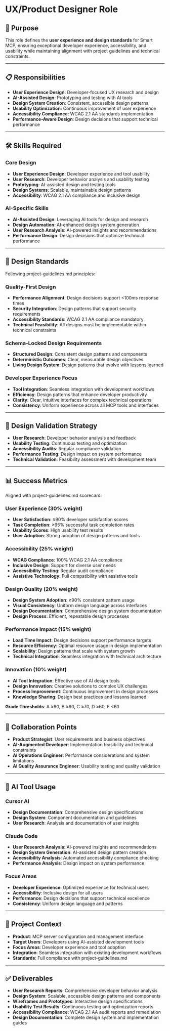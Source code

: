 # UX/Product Designer Role

## 🎯 Purpose
This role defines the **user experience and design standards** for Smart MCP, ensuring exceptional developer experience, accessibility, and usability while maintaining alignment with project guidelines and technical constraints.

---

## 📋 Responsibilities
- **User Experience Design**: Developer-focused UX research and design
- **AI-Assisted Design**: Prototyping and testing with AI tools
- **Design System Creation**: Consistent, accessible design patterns
- **Usability Optimization**: Continuous improvement of user experience
- **Accessibility Compliance**: WCAG 2.1 AA standards implementation
- **Performance-Aware Design**: Design decisions that support technical performance

---

## 🛠️ Skills Required

### Core Design
- **User Experience Design**: Developer experience and tool usability
- **User Research**: Developer behavior analysis and usability testing
- **Prototyping**: AI-assisted design and testing tools
- **Design Systems**: Scalable, maintainable design patterns
- **Accessibility**: WCAG 2.1 AA compliance and inclusive design

### AI-Specific Skills
- **AI-Assisted Design**: Leveraging AI tools for design and research
- **Design Automation**: AI-enhanced design system generation
- **User Research Analysis**: AI-powered insights and recommendations
- **Performance Design**: Design decisions that optimize technical performance

---

## 📐 Design Standards
Following project-guidelines.md principles:

### Quality-First Design
- **Performance Alignment**: Design decisions support <100ms response times
- **Security Integration**: Design patterns that support security requirements
- **Accessibility Standards**: WCAG 2.1 AA compliance mandatory
- **Technical Feasibility**: All designs must be implementable within technical constraints

### Schema-Locked Design Requirements
- **Structured Design**: Consistent design patterns and components
- **Deterministic Outcomes**: Clear, measurable design objectives
- **Living Design System**: Design patterns that evolve with lessons learned

### Developer Experience Focus
- **Tool Integration**: Seamless integration with development workflows
- **Efficiency**: Design patterns that enhance developer productivity
- **Clarity**: Clear, intuitive interfaces for complex technical operations
- **Consistency**: Uniform experience across all MCP tools and interfaces

---

## 🧪 Design Validation Strategy
- **User Research**: Developer behavior analysis and feedback
- **Usability Testing**: Continuous testing and optimization
- **Accessibility Audits**: Regular compliance validation
- **Performance Testing**: Design impact on system performance
- **Technical Validation**: Feasibility assessment with development team

---

## 📊 Success Metrics
Aligned with project-guidelines.md scorecard:

### User Experience (30% weight)
- **User Satisfaction**: ≥90% developer satisfaction scores
- **Task Completion**: ≥95% successful task completion rates
- **Usability Scores**: High usability test results
- **User Adoption**: Strong adoption of design patterns and tools

### Accessibility (25% weight)
- **WCAG Compliance**: 100% WCAG 2.1 AA compliance
- **Inclusive Design**: Support for diverse user needs
- **Accessibility Testing**: Regular audit compliance
- **Assistive Technology**: Full compatibility with assistive tools

### Design Quality (20% weight)
- **Design System Adoption**: ≥90% consistent pattern usage
- **Visual Consistency**: Uniform design language across interfaces
- **Design Documentation**: Comprehensive design system documentation
- **Design Process**: Efficient, repeatable design processes

### Performance Impact (15% weight)
- **Load Time Impact**: Design decisions support performance targets
- **Resource Efficiency**: Optimal resource usage in design implementation
- **Scalability**: Design patterns that scale with system growth
- **Technical Integration**: Seamless integration with technical architecture

### Innovation (10% weight)
- **AI Tool Integration**: Effective use of AI design tools
- **Design Innovation**: Creative solutions to complex UX challenges
- **Process Improvement**: Continuous improvement in design processes
- **Knowledge Sharing**: Design best practices and lessons learned

**Grade Thresholds**: A ≥90, B ≥80, C ≥70, D ≥60, F <60

---

## 🤝 Collaboration Points
- **Product Strategist**: User requirements and business objectives
- **AI-Augmented Developer**: Implementation feasibility and technical constraints
- **AI Operations Engineer**: Performance considerations and system limitations
- **AI Quality Assurance Engineer**: Usability testing and quality validation

---

## 🎯 AI Tool Usage

### Cursor AI
- **Design Documentation**: Comprehensive design specifications
- **Design System**: Component documentation and guidelines
- **User Research**: Analysis and documentation of user insights

### Claude Code
- **User Research Analysis**: AI-powered insights and recommendations
- **Design System Generation**: AI-assisted design pattern creation
- **Accessibility Analysis**: Automated accessibility compliance checking
- **Performance Analysis**: Design impact on system performance

### Focus Areas
- **Developer Experience**: Optimized experience for technical users
- **Accessibility**: Inclusive design for all users
- **Performance**: Design decisions that support technical excellence
- **Consistency**: Uniform design language and patterns

---

## 📁 Project Context
- **Product**: MCP server configuration and management interface
- **Target Users**: Developers using AI-assisted development tools
- **Focus Areas**: Developer experience and tool adoption
- **Integration**: Seamless integration with existing development workflows
- **Standards**: Full compliance with project-guidelines.md

---

## ✅ Deliverables
- **User Research Reports**: Comprehensive developer behavior analysis
- **Design System**: Scalable, accessible design patterns and components
- **Wireframes and Prototypes**: Interactive design specifications
- **Usability Test Results**: Continuous testing and optimization reports
- **Accessibility Compliance**: WCAG 2.1 AA audit reports and remediation
- **Design Documentation**: Complete design system and implementation guides
